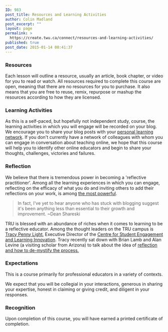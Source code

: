 ```yaml
---
ID: 983
post_title: Resources and Learning Activities
author: Colin Madland
post_excerpt: ""
layout: page
permalink: >
  https://create.twu.ca/connect/resources-and-learning-activities/
published: true
post_date: 2015-01-14 08:41:37
---
```

<h3>Resources</h3>
Each lesson will outline a resource, usually an article, book chapter, or video for you to read or watch. All resources required to complete this course are open, meaning that there are no resources for you to purchase. It also means that you are free to reuse, remix, repurpose or mashup the resources according to how they are licensed.
<h3>Learning Activities</h3>
As this is a self-paced, but hopefully not independent study, course, the learning activities in which you will engage will be recorded on your blog. We encourage you to share your blog posts with your <a title="Personal Learning Network" href="http://en.wikipedia.org/wiki/Personal_learning_network" target="_blank">personal learning network</a>. If you don't currently have a network of colleagues with whom you can engage in conversation about teaching online, we hope that this course will help you to identify other online educators and begin to share your thoughts, challenges, victories and failures.
<h3>Reflection</h3>
We believe that there is tremendous power in becoming a 'reflective practitioner'. Among all the learning experiences in which you can engage, reflecting on the efficacy of what you do and inviting others to add their reflections on your work, is among <a href="http://www.huffingtonpost.com/dean-shareski/how-to-make-better-teache_b_783392.html" target="_blank">the most powerful</a>.
<blockquote>In fact, I've yet to hear anyone who has stuck with blogging suggest it's been anything less than essential to their growth and improvement. ~Dean Shareski</blockquote>
TRU is blessed with an abundance of riches when it comes to learning to be a reflective educator. Among the thought leaders on the TRU campus is <a href="http://tracypennylight.com/" target="_blank">Tracy Penny Light</a>, Executive Director of the <a href="http://www.tru.ca/ctl.html" target="_blank">Centre for Student Engagement and Learning Innovation</a>. Tracy recently sat down with Brian Lamb and Alan Levine (a visiting scholar from Arizona) to talk about the idea of <a href="http://youshow.trubox.ca/2015/01/14/conversation-with-tracy-penny-light" target="_blank">reflection and how to de-mystify the process. </a>
<h3>Expectations</h3>
This is a course primarily for professional educators in a variety of contexts.

We expect that you will be collegial in your interactions, generous in sharing your expertise, honest in claiming or giving credit, and diligent in your responses.
<h3>Recognition</h3>
Upon completion of this course, you will have earned a printed certificate of completion.
